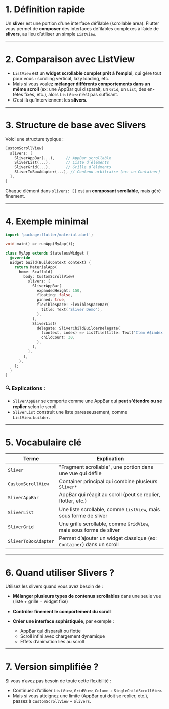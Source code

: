 ## <h1 id="1-definition">1. Définition rapide</h1>

Un **sliver** est une portion d'une interface défilable (scrollable area). Flutter vous permet de **composer** des interfaces défilables complexes à l’aide de **slivers**, au lieu d’utiliser un simple `ListView`.

---

## <h1 id="2-comparaison-avec-listview">2. Comparaison avec ListView</h1>

* `ListView` est un **widget scrollable complet prêt à l’emploi**, qui gère tout pour vous : scrolling vertical, lazy loading, etc.
* Mais si vous voulez **mélanger différents comportements dans un même scroll** (ex: une AppBar qui disparaît, un `Grid`, un `List`, des en-têtes fixés, etc.), alors `ListView` n’est pas suffisant.
* C’est là qu’interviennent les **slivers**.

---

## <h1 id="3-structure">3. Structure de base avec Slivers</h1>

Voici une structure typique :

```dart
CustomScrollView(
  slivers: [
    SliverAppBar(...),     // AppBar scrollable
    SliverList(...),       // Liste d’éléments
    SliverGrid(...),       // Grille d’éléments
    SliverToBoxAdapter(...), // Contenu arbitraire (ex: un Container)
  ],
)
```

Chaque élément dans `slivers: []` est un **composant scrollable**, mais géré finement.

---

## <h1 id="4-exemple-minimal">4. Exemple minimal</h1>

```dart
import 'package:flutter/material.dart';

void main() => runApp(MyApp());

class MyApp extends StatelessWidget {
  @override
  Widget build(BuildContext context) {
    return MaterialApp(
      home: Scaffold(
        body: CustomScrollView(
          slivers: [
            SliverAppBar(
              expandedHeight: 150,
              floating: false,
              pinned: true,
              flexibleSpace: FlexibleSpaceBar(
                title: Text('Sliver Demo'),
              ),
            ),
            SliverList(
              delegate: SliverChildBuilderDelegate(
                (context, index) => ListTile(title: Text('Item #$index')),
                childCount: 30,
              ),
            ),
          ],
        ),
      ),
    );
  }
}
```

### 🔍 Explications :

* `SliverAppBar` se comporte comme une AppBar qui **peut s'étendre ou se replier** selon le scroll.
* `SliverList` construit une liste paresseusement, comme `ListView.builder`.

---

## <h1 id="5-vocabulaire">5. Vocabulaire clé</h1>

| Terme                | Explication                                                           |
| -------------------- | --------------------------------------------------------------------- |
| `Sliver`             | "Fragment scrollable", une portion dans une vue qui défile            |
| `CustomScrollView`   | Container principal qui combine plusieurs `Sliver*`                   |
| `SliverAppBar`       | AppBar qui réagit au scroll (peut se replier, flotter, etc.)          |
| `SliverList`         | Une liste scrollable, comme `ListView`, mais sous forme de sliver     |
| `SliverGrid`         | Une grille scrollable, comme `GridView`, mais sous forme de sliver    |
| `SliverToBoxAdapter` | Permet d’ajouter un widget classique (ex: `Container`) dans un scroll |

---

## <h1 id="6-quand-les-utiliser">6. Quand utiliser Slivers ?</h1>

Utilisez les slivers quand vous avez besoin de :

* **Mélanger plusieurs types de contenus scrollables** dans une seule vue (liste + grille + widget fixe)
* **Contrôler finement le comportement du scroll**
* **Créer une interface sophistiquée**, par exemple :

  * AppBar qui disparaît ou flotte
  * Scroll infini avec chargement dynamique
  * Effets d’animation liés au scroll

---

## <h1 id="7-version-simplifiee">7. Version simplifiée ?</h1>

Si vous n’avez pas besoin de toute cette flexibilité :

* Continuez d’utiliser `ListView`, `GridView`, `Column` + `SingleChildScrollView`.
* Mais si vous atteignez une limite (AppBar qui doit se replier, etc.), passez à `CustomScrollView` + `Slivers`.


